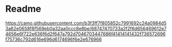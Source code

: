 # Readme
https://camo.githubusercontent.com/b3f3ff7f805852c7991692c24a0984d53a62e0658f8f569eb0a32aa0ccc8e8be/68747470733a2f2f6d656469612e74656e6f722e636f6d2f647a792d7046703447686f41414141432f736572696f75736c792d616e696d6174696f6e2e676966
